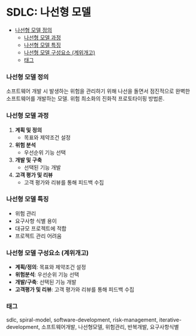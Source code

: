 # SDLC: 나선형 모델

<!-- mtoc-start -->

- [나선형 모델 정의](#나선형-모델-정의)
  - [나선형 모델 과정](#나선형-모델-과정)
  - [나선형 모델 특징](#나선형-모델-특징)
  - [나선형 모델 구성요소 (계위개고)](#나선형-모델-구성요소-계위개고)
  - [태그](#태그)

<!-- mtoc-end -->

### 나선형 모델 정의

소프트웨어 개발 시 발생하는 위험을 관리하기 위해 나선을 돌면서 점진적으로 완벽한 소프트웨어를 개발하는 모델. 위험 최소화의 진화적 프로토타이핑 방법론.

### 나선형 모델 과정

1. **계획 및 정의**
   - 목표와 제약조건 설정
2. **위험 분석**
   - 우선순위 기능 선택
3. **개발 및 구축**
   - 선택된 기능 개발
4. **고객 평가 및 리뷰**
   - 고객 평가와 리뷰를 통해 피드백 수집

### 나선형 모델 특징

- 위험 관리
- 요구사항 식별 용이
- 대규모 프로젝트에 적합
- 프로젝트 관리 어려움

### 나선형 모델 구성요소 (계위개고)

- **계획/정의**: 목표와 제약조건 설정
- **위험분석**: 우선순위 기능 선택
- **개발/구축**: 선택된 기능 개발
- **고객평가 및 리뷰**: 고객 평가와 리뷰를 통해 피드백 수집

### 태그

sdlc, spiral-model, software-development, risk-management, iterative-development, 소프트웨어개발, 나선형모델, 위험관리, 반복개발, 요구사항식별
